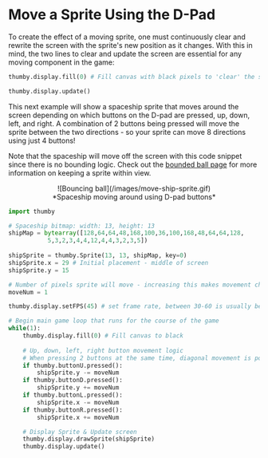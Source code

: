 # Move a Sprite Using the D-Pad

To create the effect of a moving sprite, one must continuously clear and rewrite the screen with the sprite's new position as it changes. With this in mind, the two lines to clear and update the screen are essential for any moving component in the game:

```py
thumby.display.fill(0) # Fill canvas with black pixels to 'clear' the screen 

thumby.display.update()
```

This next example will show a spaceship sprite that moves around the screen depending on which buttons on the D-pad are pressed, up, down, left, and right. A combination of 2 buttons being pressed will move the sprite between the two directions - so your sprite can move 8 directions using just 4 buttons!

Note that the spaceship will move off the screen with this code snippet since there is no bounding logic. Check out the [bounded ball page](Bounded-ball.md) for more information on keeping a sprite within view. 

<center>
![Bouncing ball](/images/move-ship-sprite.gif)
</center>
<center>
*Spaceship moving around using D-pad buttons*
</center>

```py
import thumby

# Spaceship bitmap: width: 13, height: 13
shipMap = bytearray([128,64,64,48,168,100,36,100,168,48,64,64,128,
           5,3,2,3,4,4,12,4,4,3,2,3,5])
           
shipSprite = thumby.Sprite(13, 13, shipMap, key=0)
shipSprite.x = 29 # Initial placement - middle of screen
shipSprite.y = 15

# Number of pixels sprite will move - increasing this makes movement choppy 
moveNum = 1

thumby.display.setFPS(45) # set frame rate, between 30-60 is usually best

# Begin main game loop that runs for the course of the game
while(1):
    thumby.display.fill(0) # Fill canvas to black
    
    # Up, down, left, right button movement logic
    # When pressing 2 buttons at the same time, diagonal movement is possible
    if thumby.buttonU.pressed():
        shipSprite.y -= moveNum
    if thumby.buttonD.pressed():
        shipSprite.y += moveNum
    if thumby.buttonL.pressed():
        shipSprite.x -= moveNum
    if thumby.buttonR.pressed():
        shipSprite.x += moveNum

    # Display Sprite & Update screen
    thumby.display.drawSprite(shipSprite)
    thumby.display.update()
```